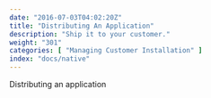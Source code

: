 ```yaml
---
date: "2016-07-03T04:02:20Z"
title: "Distributing An Application"
description: "Ship it to your customer."
weight: "301"
categories: [ "Managing Customer Installation" ]
index: "docs/native"
---
```


Distributing an application